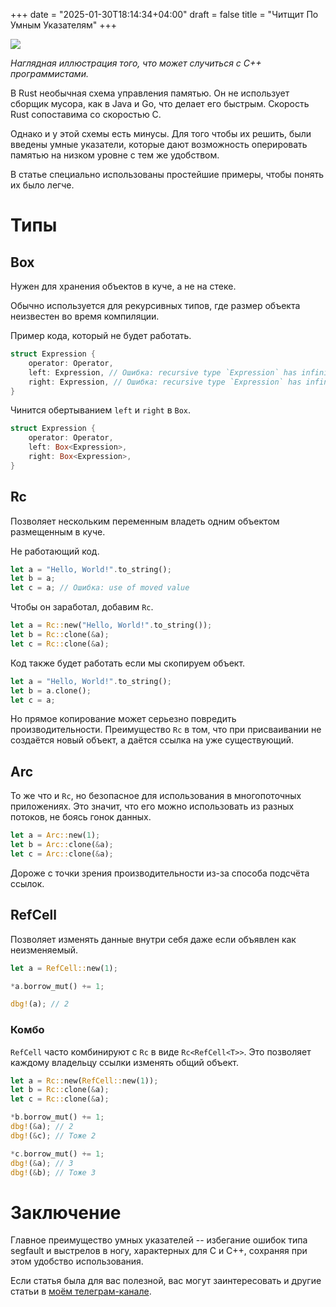 +++
date = "2025-01-30T18:14:34+04:00"
draft = false
title = "Читщит По Умным Указателям"
+++

![](/me/ShootCpp.png)

_Наглядная иллюстрация того, что может случиться с C++ программистами._

В Rust необычная схема управления памятью. Он не использует сборщик мусора, как в Java и Go, что делает его быстрым. Скорость Rust сопоставима со скоростью C.

Однако и у этой схемы есть минусы. Для того чтобы их решить, были введены умные указатели, которые дают возможность оперировать памятью на низком уровне с тем же удобством.

В статье специально использованы простейшие примеры, чтобы понять их было легче.

# Типы

## Box

Нужен для хранения объектов в куче, а не на стеке.

Обычно используется для рекурсивных типов, где размер объекта неизвестен во время компиляции.

Пример кода, который не будет работать.

```rust
struct Expression {
    operator: Operator,
    left: Expression, // Ошибка: recursive type `Expression` has infinite size
    right: Expression, // Ошибка: recursive type `Expression` has infinite size
}
```

Чинится обертыванием `left` и `right` в `Box`.

```rust
struct Expression {
    operator: Operator,
    left: Box<Expression>,
    right: Box<Expression>,
}
```

## Rc

Позволяет нескольким переменным владеть одним объектом размещенным в куче.

Не работающий код.

```rust
let a = "Hello, World!".to_string();
let b = a;
let c = a; // Ошибка: use of moved value
```

Чтобы он заработал, добавим `Rc`.

```rust
let a = Rc::new("Hello, World!".to_string());
let b = Rc::clone(&a);
let c = Rc::clone(&a);
```

Код также будет работать если мы скопируем объект.

```rust
let a = "Hello, World!".to_string();
let b = a.clone();
let c = a;
```

Но прямое копирование может серьезно повредить производительности. Преимущество `Rc` в том, что при присваивании не создаётся новый объект, а даётся ссылка на уже существующий.

## Arc

То же что и `Rc`, но безопасное для использования в многопоточных приложениях. Это значит, что его можно использовать из разных потоков, не боясь гонок данных.

```rust
let a = Arc::new(1);
let b = Arc::clone(&a);
let c = Arc::clone(&a);
```

Дороже с точки зрения производительности из-за способа подсчёта ссылок.

## RefCell

Позволяет изменять данные внутри себя даже если объявлен как неизменяемый.

```rust
let a = RefCell::new(1);

*a.borrow_mut() += 1;

dbg!(a); // 2
```

### Комбо

`RefCell` часто комбинируют с `Rc` в виде `Rc<RefCell<T>>`. Это позволяет каждому владельцу ссылки изменять общий объект.

```rust
let a = Rc::new(RefCell::new(1));
let b = Rc::clone(&a);
let c = Rc::clone(&a);

*b.borrow_mut() += 1;
dbg!(&a); // 2
dbg!(&c); // Тоже 2

*c.borrow_mut() += 1;
dbg!(&a); // 3
dbg!(&b); // Тоже 3
```

# Заключение

Главное преимущество умных указателей -- избегание ошибок типа segfault и выстрелов в ногу, характерных для C и C++, сохраняя при этом удобство использования.

Если статья была для вас полезной, вас могут заинтересовать и другие статьи в [моём телеграм-канале](https://t.me/thegblog).
